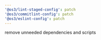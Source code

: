 ```yaml
---
'@os3/lint-staged-config': patch
'@os3/commitlint-config': patch
'@os3/eslint-config': patch
---
```


remove unneeded dependencies and scripts
